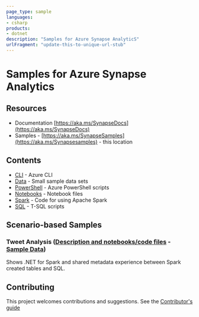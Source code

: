 ```yaml
---
page_type: sample
languages:
- csharp
products:
- dotnet
description: "Samples for Azure Synapse AnalyticS"
urlFragment: "update-this-to-unique-url-stub"
---
```


# Samples for Azure Synapse Analytics

## Resources
* Documentation [https://aka.ms/SynapseDocs](https://aka.ms/SynapseDocs)
* Samples - [https://aka.ms/SynapseSamples](https://aka.ms/Synapsesamples) - this location

## Contents

*  [CLI](https://github.com/Azure-Samples/Synapse/tree/master/CLI) - Azure CLI
*  [Data](https://github.com/Azure-Samples/Synapse/tree/master/Data) - Small sample data sets
*  [PowerShell](https://github.com/Azure-Samples/Synapse/tree/master/PowerShell) - Azure PowerShell scripts
*  [Notebooks](https://github.com/Azure-Samples/Synapse/tree/master/Notebooks) - Notebook files
*  [Spark](https://github.com/Azure-Samples/Synapse/tree/master/Spark) - Code for using Apache Spark
*  [SQL](https://github.com/Azure-Samples/Synapse/tree/master/SQL) - T-SQL scripts 

## Scenario-based Samples

### Tweet Analysis ([Description and notebooks/code files](Notebooks/Spark.NET%20C%23/Tweets) - [Sample Data](Data/Tweets))

Shows .NET for Spark and shared metadata experience between Spark created tables and SQL.

## Contributing
This project welcomes contributions and suggestions. See the [Contributor's guide](https://github.com/Azure-Samples/Synapse/tree/master/CONTRIBUTE.md)
